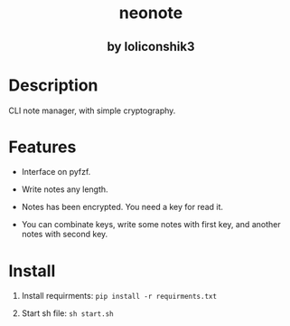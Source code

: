 <h1 align="center">neonote</h1>
<h2 align="center">by loliconshik3</h2>

# Description

CLI note manager, with simple cryptography.

# Features

* Interface on pyfzf.

* Write notes any length.

* Notes has been encrypted. You need a key for read it.

* You can combinate keys, write some notes with first key, and another notes with second key.

# Install

1. Install requirments: `pip install -r requirments.txt`

2. Start sh file: `sh start.sh`
